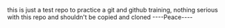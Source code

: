 this is just a test repo to practice a git and github training, nothing serious with this repo and shouldn't be copied and cloned
----Peace----
